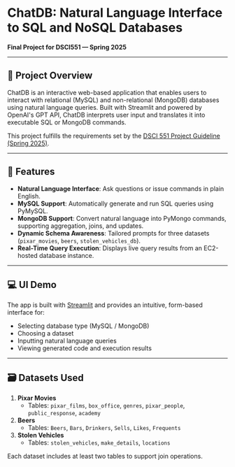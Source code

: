 # ChatDB: Natural Language Interface to SQL and NoSQL Databases

**Final Project for DSCI551 — Spring 2025**

---

## 🧠 Project Overview

ChatDB is an interactive web-based application that enables users to interact with relational (MySQL) and non-relational (MongoDB) databases using natural language queries.
Built with Streamlit and powered by OpenAI's GPT API, ChatDB interprets user input and translates it into executable SQL or MongoDB commands.

This project fulfills the requirements set by the [DSCI 551 Project Guideline (Spring 2025)](./551-sp25-project-guideline.pdf).

---

## 🚀 Features

- **Natural Language Interface**: Ask questions or issue commands in plain English.
- **MySQL Support**: Automatically generate and run SQL queries using PyMySQL.
- **MongoDB Support**: Convert natural language into PyMongo commands, supporting aggregation, joins, and updates.
- **Dynamic Schema Awareness**: Tailored prompts for three datasets (`pixar_movies`, `beers`, `stolen_vehicles_db`).
- **Real-Time Query Execution**: Displays live query results from an EC2-hosted database instance.

---

## 💻 UI Demo

The app is built with [Streamlit](https://streamlit.io) and provides an intuitive, form-based interface for:

- Selecting database type (MySQL / MongoDB)
- Choosing a dataset
- Inputting natural language queries
- Viewing generated code and execution results

---

## 🗃️ Datasets Used

1. **Pixar Movies**
   - Tables: `pixar_films`, `box_office`, `genres`, `pixar_people`, `public_response`, `academy`
2. **Beers**
   - Tables: `Beers`, `Bars`, `Drinkers`, `Sells`, `Likes`, `Frequents`
3. **Stolen Vehicles**
   - Tables: `stolen_vehicles`, `make_details`, `locations`

Each dataset includes at least two tables to support join operations.
